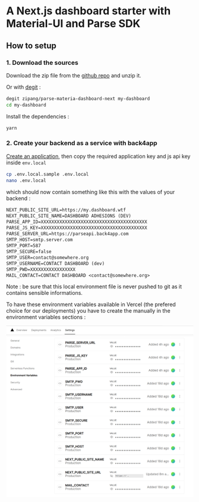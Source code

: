 # A Next.js dashboard starter with Material-UI and Parse SDK

## How to setup

### 1. Download the sources

Download the zip file from the [github repo](https://github.com/zipang/parse-materia-dashboard-next) and unzip it.

Or with [degit](https://github.com/Rich-Harris/degit) : 
```sh
degit zipang/parse-materia-dashboard-next my-dashboard
cd my-dashboard
```

Install the dependencies :

```sh
yarn
```

### 2. Create your backend as a service with back4app

[Create an application](https://youtu.be/JWMv2aEx5G0), then copy the required application key and js api key inside `env.local`

```sh
cp .env.local.sample .env.local
nano .env.local
```

which should now contain something like this with the values of your backend :

```properties
NEXT_PUBLIC_SITE_URL=https://my.dashboard.wtf
NEXT_PUBLIC_SITE_NAME=DASHBOARD ADHESIONS (DEV)
PARSE_APP_ID=XXXXXXXXXXXXXXXXXXXXXXXXXXXXXXXXXXXXXXXX
PARSE_JS_KEY=XXXXXXXXXXXXXXXXXXXXXXXXXXXXXXXXXXXXXXXX
PARSE_SERVER_URL=https://parseapi.back4app.com
SMTP_HOST=smtp.server.com
SMTP_PORT=587
SMTP_SECURE=false
SMTP_USER=contact@somewhere.org
SMTP_USERNAME=CONTACT DASHBOARD (dev)
SMTP_PWD=XXXXXXXXXXXXXXXXX
MAIL_CONTACT=CONTACT DASHBOARD <contact@somewhere.org>
```

Note : be sure that this local environment file is never pushed to git as it contains sensible informations.

To have these environment variables available in Vercel (the prefered choice for our deployments) you have to create the manually in the environment variables sections :

![Environment variables in Vercel](public/img/vercel-environment-variables.png)

